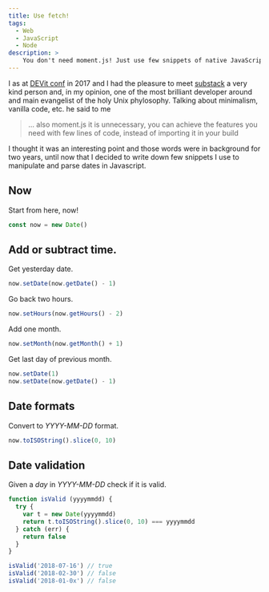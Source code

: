 ```yaml
---
title: Use fetch!
tags:
  - Web
  - JavaScript
  - Node
description: >
    You don't need moment.js! Just use few snippets of native JavaScript code to parse and manipulate dates.
---
```


I as at [DEVit conf](https://devitconf.org/) in 2017 and I had the pleasure to meet [substack](https://www.substack.com/) a very kind person and, in my opinion, one of the most brilliant developer around and main evangelist of the holy Unix phylosophy.
Talking about minimalism, vanilla code, etc. he said to me

> ... also moment.js it is unnecessary, you can achieve the features you need with few lines of code, instead of importing it in your build

I thought it was an interesting point and those words were in background for two years, until now that I decided to write down few snippets I use to manipulate and parse dates in Javascript.

## Now

Start from here, now!

```javascript
const now = new Date()
```

## Add or subtract time.

Get yesterday date.

```javascript
now.setDate(now.getDate() - 1)
```

Go back two hours.

```javascript
now.setHours(now.getHours() - 2)
```

Add one month.

```javascript
now.setMonth(now.getMonth() + 1)
```

Get last day of previous month.

```javascript
now.setDate(1)
now.setDate(now.getDate() - 1)
```

## Date formats

Convert to *YYYY-MM-DD* format.

```javascript
now.toISOString().slice(0, 10)
```

## Date validation

Given a *day* in *YYYY-MM-DD* check if it is valid.

```javascript
function isValid (yyyymmdd) {
  try {
    var t = new Date(yyyymmdd)
    return t.toISOString().slice(0, 10) === yyyymmdd
  } catch (err) {
    return false
  }
}

isValid('2018-07-16') // true
isValid('2018-02-30') // false
isValid('2018-01-0x') // false
```

